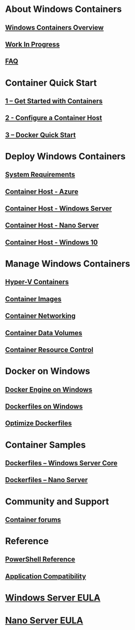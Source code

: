 # About Windows Containers
## [Windows Containers Overview](about/about_overview.md)
## [Work In Progress](about/work_in_progress.md)
## [FAQ](about/faq.md)

# Container Quick Start
## [1 – Get Started with Containers](quick_start/quick_start.md)
## [2 - Configure a Container Host](quick_start/quick_start_configure_host.md)
## [3 – Docker Quick Start](quick_start/manage_docker.md)

# Deploy Windows Containers
## [System Requirements](deployment/system_requirements.md)
## [Container Host - Azure](deployment/azure_setup.md)
## [Container Host - Windows Server](deployment/deployment.md)
## [Container Host - Nano Server](deployment/deployment_nano.md)
## [Container Host - Windows 10](deployment/deployment_Windows10.md)

# Manage Windows Containers
## [Hyper-V Containers](management/hyperv_container.md)
## [Container Images](management/manage_images.md)
## [Container Networking](management/container_networking.md)
## [Container Data Volumes](management/manage_data.md)
## [Container Resource Control](management/manage_resources.md)

# Docker on Windows
## [Docker Engine on Windows](deployment/docker_windows.md)
## [Dockerfiles on Windows](docker/manage_windows_dockerfile.md)
## [Optimize Dockerfiles](docker/optimize_windows_dockerfile.md)

# Container Samples
## [Dockerfiles – Windows Server Core](https://github.com/Microsoft/Virtualization-Documentation/tree/master/windows-container-samples/windowsservercore)
## [Dockerfiles – Nano Server](https://github.com/Microsoft/Virtualization-Documentation/tree/master/windows-server-container-samples)

# Community and Support
## [Container forums](https://social.msdn.microsoft.com/Forums/en-US/home?forum=windowscontainers)

# Reference
## [PowerShell Reference](https://technet.microsoft.com/en-us/library/mt433069.aspx )
## [Application Compatibility](reference/app_compat.md)
# [Windows Server EULA](EULA.md)
# [Nano Server EULA](Nano_EULA.md)

